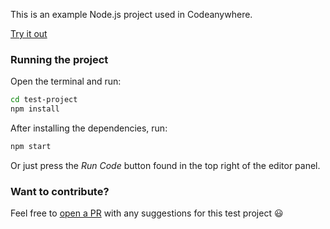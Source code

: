 This is an example Node.js project used in Codeanywhere.

[Try it out](https://app.codeanywhere.com/#https://github.com/Codeanywhere-Templates/javascript-node)

### Running the project

Open the terminal and run:
```sh
cd test-project
npm install
```

After installing the dependencies, run:
```sh
npm start
```

Or just press the *Run Code* button found in the top right of the editor panel.
### Want to contribute?

Feel free to [open a PR](https://github.com/Codeanywhere-Templates/javascript-node) with any suggestions for this test project 😃 